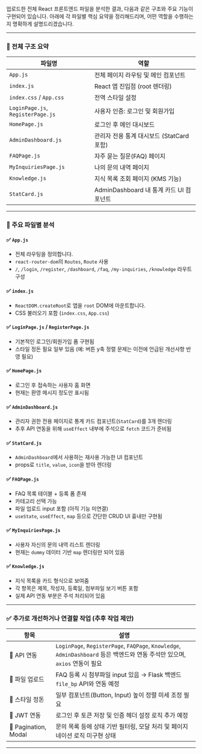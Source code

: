 업로드한 전체 React 프론트엔드 파일을 분석한 결과, 다음과 같은 구조와 주요 기능이 구현되어 있습니다. 아래에 각 파일별 핵심 요약을 정리해드리며, 어떤 역할을 수행하는지 명확하게 설명드리겠습니다.

---

### 📁 전체 구조 요약

| 파일명                               | 역할                             |
| --------------------------------- | ------------------------------ |
| `App.js`                          | 전체 페이지 라우팅 및 메인 컴포넌트           |
| `index.js`                        | React 앱 진입점 (root 렌더링)         |
| `index.css` / `App.css`           | 전역 스타일 설정                      |
| `LoginPage.js`, `RegisterPage.js` | 사용자 인증: 로그인 및 회원가입             |
| `HomePage.js`                     | 로그인 후 메인 대시보드                  |
| `AdminDashboard.js`               | 관리자 전용 통계 대시보드 (StatCard 포함)   |
| `FAQPage.js`                      | 자주 묻는 질문(FAQ) 페이지              |
| `MyInquiriesPage.js`              | 나의 문의 내역 페이지                   |
| `Knowledge.js`                    | 지식 목록 조회 페이지 (KMS 기능)          |
| `StatCard.js`                     | AdminDashboard 내 통계 카드 UI 컴포넌트 |

---

### 📄 주요 파일별 분석

#### ✅ `App.js`

* 전체 라우팅을 정의합니다.
* `react-router-dom`의 `Routes`, `Route` 사용
* `/`, `/login`, `/register`, `/dashboard`, `/faq`, `/my-inquiries`, `/knowledge` 라우트 구성

#### ✅ `index.js`

* `ReactDOM.createRoot`로 앱을 `root` DOM에 마운트합니다.
* CSS 불러오기 포함 (`index.css`, `App.css`)

#### ✅ `LoginPage.js` / `RegisterPage.js`

* 기본적인 로그인/회원가입 폼 구현됨
* 스타일 정돈 필요 일부 있음 (예: 버튼 y축 정렬 문제는 이전에 언급된 개선사항 반영 필요)

#### ✅ `HomePage.js`

* 로그인 후 접속하는 사용자 홈 화면
* 현재는 환영 메시지 정도만 표시됨

#### ✅ `AdminDashboard.js`

* 관리자 권한 전용 페이지로 통계 카드 컴포넌트(`StatCard`)를 3개 렌더링
* 추후 API 연동을 위해 `useEffect` 내부에 주석으로 `fetch` 코드가 준비됨

#### ✅ `StatCard.js`

* `AdminDashboard`에서 사용하는 재사용 가능한 UI 컴포넌트
* props로 `title`, `value`, `icon`을 받아 렌더링

#### ✅ `FAQPage.js`

* FAQ 목록 테이블 + 등록 폼 존재
* 카테고리 선택 가능
* 파일 업로드 input 포함 (아직 기능 미연결)
* `useState`, `useEffect`, `map` 등으로 간단한 CRUD UI 흉내만 구현됨

#### ✅ `MyInquiriesPage.js`

* 사용자 자신의 문의 내역 리스트 렌더링
* 현재는 `dummy` 데이터 기반 `map` 렌더링만 되어 있음

#### ✅ `Knowledge.js`

* 지식 목록을 카드 형식으로 보여줌
* 각 항목은 제목, 작성자, 등록일, 첨부파일 보기 버튼 포함
* 실제 API 연동 부분은 주석 처리되어 있음

---

### ✅ 추가로 개선하거나 연결할 작업 (추후 작업 제안)

| 항목                   | 설명                                                                                                       |
| -------------------- | -------------------------------------------------------------------------------------------------------- |
| 📡 API 연동            | `LoginPage`, `RegisterPage`, `FAQPage`, `Knowledge`, `AdminDashboard` 등은 백엔드와 연동 주석만 있으며, `axios` 연동이 필요 |
| 📁 파일 업로드            | FAQ 등록 시 첨부파일 input 있음 → Flask 백엔드 `file_bp` API와 연동 예정                                                  |
| 🎨 스타일 정돈            | 일부 컴포넌트(Button, Input) 높이 정렬 미세 조정 필요                                                                    |
| 🔐 JWT 연동            | 로그인 후 토큰 저장 및 인증 헤더 설정 로직 추가 예정                                                                          |
| 📃 Pagination, Modal | 문의 목록 등에 상태 기반 필터링, 모달 처리 및 페이지네이션 로직 미구현 상태                                                             |

---
